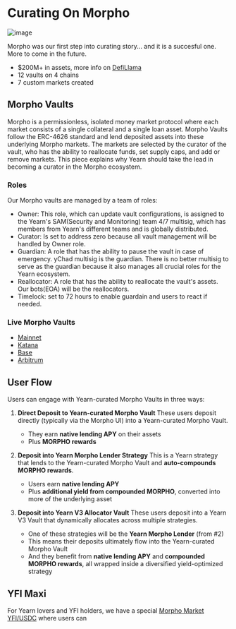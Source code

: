 # Curating On Morpho

![image](/img/curating/morpho.jpg)

Morpho was our first step into curating story... and it is a succesful one. More to come in the future.

- $200M+ in assets, more info on [DefiLlama](https://defillama.com/protocol/yearn-curating)
- 12 vaults on 4 chains
- 7 custom markets created

## Morpho Vaults

Morpho is a permissionless, isolated money market protocol where each market consists of a single collateral and a single loan asset. Morpho Vaults follow the ERC-4626 standard and lend deposited assets into these underlying Morpho markets. The markets are selected by the curator of the vault, who has the ability to reallocate funds, set supply caps, and add or remove markets. This piece explains why Yearn should take the lead in becoming a curator in the Morpho ecosystem.

### Roles

Our Morpho vaults are managed by a team of roles:

- Owner: This role, which can update vault configurations, is assigned to the Yearn's SAM(Security and Monitoring) team 4/7 multisig, which has members from Yearn's different teams and is globally distributed.
- Curator: Is set to address zero because all vault management will be handled by Owner role.
- Guardian: A role that has the ability to pause the vault in case of emergency. yChad multisig is the guardian. There is no better multisig to serve as the guardian because it also manages all crucial roles for the Yearn ecosystem.
- Reallocator: A role that has the ability to reallocate the vault's assets. Our bots(EOA) will be the reallocators.
- Timelock: set to 72 hours to enable guardain and users to react if needed.

### Live Morpho Vaults

- [Mainnet](https://app.morpho.org/ethereum/earn?curatorAddressesFilter=0xe5e2Baf96198c56380dDD5E992D7d1ADa0e989c0%2C0xFEaE2F855250c36A77b8C68dB07C4dD9711fE36F%2C0x518C21DC88D9780c0A1Be566433c571461A70149%2C0xfd99a19Fcf577Be92fDAB4ef162c1644BB056885)
- [Katana](https://app.morpho.org/katana/earn?curatorAddressesFilter=0xe5e2Baf96198c56380dDD5E992D7d1ADa0e989c0%2C0xFEaE2F855250c36A77b8C68dB07C4dD9711fE36F%2C0x518C21DC88D9780c0A1Be566433c571461A70149%2C0xfd99a19Fcf577Be92fDAB4ef162c1644BB056885)
- [Base](https://app.morpho.org/base/earn?curatorAddressesFilter=0xe5e2Baf96198c56380dDD5E992D7d1ADa0e989c0%2C0xFEaE2F855250c36A77b8C68dB07C4dD9711fE36F%2C0x518C21DC88D9780c0A1Be566433c571461A70149%2C0xfd99a19Fcf577Be92fDAB4ef162c1644BB056885)
- [Arbitrum](https://app.morpho.org/arbitrum/earn?curatorAddressesFilter=0xe5e2Baf96198c56380dDD5E992D7d1ADa0e989c0%2C0xFEaE2F855250c36A77b8C68dB07C4dD9711fE36F%2C0x518C21DC88D9780c0A1Be566433c571461A70149%2C0xfd99a19Fcf577Be92fDAB4ef162c1644BB056885)

## User Flow

Users can engage with Yearn-curated Morpho Vaults in three ways:

1. **Direct Deposit to Yearn-curated Morpho Vault**
   These users deposit directly (typically via the Morpho UI) into a Yearn-curated Morpho Vault.
   - They earn **native lending APY** on their assets
   - Plus **MORPHO rewards**

2. **Deposit into Yearn Morpho Lender Strategy**
   This is a Yearn strategy that lends to the Yearn-curated Morpho Vault and **auto-compounds MORPHO rewards**.
   - Users earn **native lending APY**
   - Plus **additional yield from compounded MORPHO**, converted into more of the underlying asset

3. **Deposit into Yearn V3 Allocator Vault**
   These users deposit into a Yearn V3 Vault that dynamically allocates across multiple strategies.
   - One of these strategies will be the **Yearn Morpho Lender** (from #2)
   - This means their deposits ultimately flow into the Yearn-curated Morpho Vault
   - And they benefit from **native lending APY** and **compounded MORPHO rewards**, all wrapped inside a diversified yield-optimized strategy

## YFI Maxi

For Yearn lovers and YFI holders, we have a special [Morpho Market YFI/USDC](https://app.morpho.org/ethereum/market/0x973e9dd45799efe8775417bcc420a3ab84a583587b2108985746e2fe201d0c83/yfi-usdc) where users can
